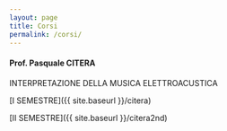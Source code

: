 ```yaml
---
layout: page
title: Corsi
permalink: /corsi/
---
```





#### Prof. Pasquale CITERA

INTERPRETAZIONE DELLA MUSICA ELETTROACUSTICA

[I SEMESTRE]({{ site.baseurl }}/citera)


[II SEMESTRE]({{ site.baseurl }}/citera2nd)



<!---




#### Prof. Guido SALVETTI
STORIA DELLA MUSICA CONTEMPORANEA


[I SEMESTRE]({{ site.baseurl }}/salvetti1)




[II SEMESTRE]({{ site.baseurl }}/citera2nd)




#### Prof. Franco MIRENZI
ELEMENTI DI COMPOSIZIONE

[I SEMESTRE]({{ site.baseurl }}/mirenzi)




#### Prof. Mauro CARDI

[I SEMESTRE - COMPOSIZIONE E SEMIOGRAFIA]({{ site.baseurl }}/cardi)


-->
